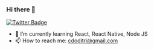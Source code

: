 ### Hi there 👋

[![Twitter Badge](https://img.shields.io/badge/Twitter-Profile-informational?style=flat&logo=twitter&logoColor=white&color=1CA2F1)](https://twitter.com/cyrdodi)

- 🌱 I’m currently learning React, React Native, Node JS
- 📫 How to reach me: <cdoditri@gmail.com>
<!--
**cyrdodi/cyrdodi** is a ✨ _special_ ✨ repository because its `README.md` (this file) appears on your GitHub profile.

Here are some ideas to get you started:


-->
